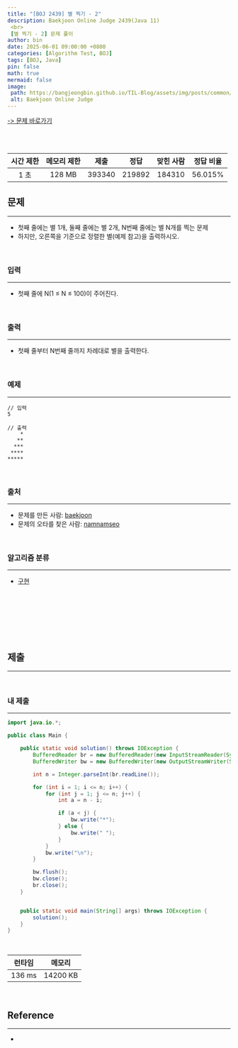```yaml
---
title: "[BOJ 2439] 별 찍기 - 2"
description: Baekjoon Online Judge 2439(Java 11)
 <br>
 [별 찍기 - 2] 문제 풀이
author: bin
date: 2025-06-01 09:00:00 +0800
categories: [Algorithm Test, BOJ]
tags: [BOJ, Java]
pin: false
math: true
mermaid: false
image:
 path: https://bangjeongbin.github.io/TIL-Blog/assets/img/posts/common/baekjoon-logo.png
 alt: Baekjoon Online Judge
---
```

[-> 문제 바로가기](https://www.acmicpc.net/problem/2439)

<br>
<br>

| 시간 제한 | 메모리 제한 |   제출   |   정답   | 맞힌 사람  |  정답 비율  |
| :---: | :----: | :----: | :----: | :----: | :-----: |
|  1 초  | 128 MB | 393340 | 219892 | 184310 | 56.015% |

## 문제
---
- 첫째 줄에는 별 1개, 둘째 줄에는 별 2개, N번째 줄에는 별 N개를 찍는 문제
- 하지만, 오른쪽을 기준으로 정렬한 별(예제 참고)을 출력하시오.

<br>

### 입력
---
- 첫째 줄에 N(1 ≤ N ≤ 100)이 주어진다.

<br>

### 출력
---
- 첫째 줄부터 N번째 줄까지 차례대로 별을 출력한다.

<br>

### 예제
---
```
// 입력
5
```

```
// 출력
    *
   **
  ***
 ****
*****
```

<br>

### 출처
---
- 문제를 만든 사람: [baekjoon](https://www.acmicpc.net/user/baekjoon)
- 문제의 오타를 찾은 사람: [namnamseo](https://www.acmicpc.net/user/namnamseo)

<br>

### 알고리즘 분류
---
- [구현](https://www.acmicpc.net/problem/tag/102)

<br>
<br>
<br>
<br>
<br>
<br>

## 제출
---

<br>

### 내 제출
---
```java
import java.io.*;

public class Main {

    public static void solution() throws IOException {
        BufferedReader br = new BufferedReader(new InputStreamReader(System.in));
        BufferedWriter bw = new BufferedWriter(new OutputStreamWriter(System.out));

        int n = Integer.parseInt(br.readLine());

        for (int i = 1; i <= n; i++) {
            for (int j = 1; j <= n; j++) {
                int a = n - i;

                if (a < j) {
                    bw.write("*");
                } else {
                    bw.write(" ");
                }
            }
            bw.write("\n");
        }

        bw.flush();
        bw.close();
        br.close();
    }


    public static void main(String[] args) throws IOException {
        solution();
    }
}

```

<br>

|  런타임   |   메모리    |
| :----: | :------: |
| 136 ms | 14200 KB |

<br>

## Reference
---
- 
